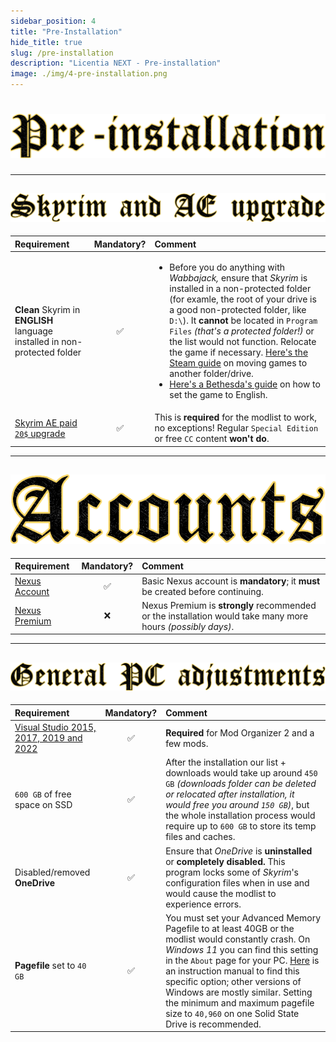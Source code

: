 ```yaml
---
sidebar_position: 4
title: "Pre-Installation"
hide_title: true
slug: /pre-installation
description: "Licentia NEXT - Pre-installation"
image: ./img/4-pre-installation.png
---
```


# ![Pre-Installation](./img/4-pre-installation.png)

---

## ![Skyrim and AE Upgrade](./img/4-pre-installation/4-1-skyrim-and-ae-upgrade.png)

| Requirement | Mandatory? | Comment |
| :--- | :---: | :--- |
| **Clean** Skyrim in **ENGLISH** language installed in non-protected folder | :white_check_mark: | <ul><li>Before you do anything with _Wabbajack,_ ensure that _Skyrim_ is installed in a non-protected folder (for examle, the root of your drive is a good non-protected folder, like `D:\`). It **cannot** be located in `Program Files` _(that's a protected folder!)_ or the list would not function. Relocate the game if necessary. [Here's the Steam guide](https://help.steampowered.com/en/faqs/view/4BD4-4528-6B2E-8327) on moving games to another folder/drive.</li> <li>[Here's a Bethesda's guide](https://help.bethesda.net/#en/answer/31431) on how to set the game to English.</li></ul> |
| [Skyrim AE paid `20$` upgrade](https://store.steampowered.com/app/1746860/The_Elder_Scrolls_V_Skyrim_Anniversary_Upgrade/) | :white_check_mark: | This is **required** for the modlist to work, no exceptions! Regular `Special Edition` or free `CC` content **won't do**. |

---

## ![Accounts](./img/4-pre-installation/4-2-accounts.png)

| Requirement | Mandatory? | Comment |
| :--- | :---: | :--- |
| [Nexus Account](https://users.nexusmods.com/register) | :white_check_mark: | Basic Nexus account is **mandatory**; it **must** be created before continuing. |
| [Nexus Premium](https://next.nexusmods.com/premium) | :x: | Nexus Premium is **strongly** recommended or the installation would take many more hours _(possibly days)_. |

---

## ![General PC adjustments](./img/4-pre-installation/4-3-general-pc-adjustments.png)

| Requirement | Mandatory? | Comment |
| :--- | :---: | :--- |
| [Visual Studio 2015, 2017, 2019 and 2022](https://aka.ms/vs/17/release/vc_redist.x64.exe) | :white_check_mark: | **Required** for Mod Organizer 2 and a few mods. |
| `600 GB` of free space on SSD | :white_check_mark: | After the installation our list + downloads would take up around `450 GB` *(downloads folder can be deleted or relocated after installation, it would free you around `150 GB`)*, but the whole installation process would require up to `600 GB` to store its temp files and caches. |
| Disabled/removed **OneDrive** | :white_check_mark: | Ensure that _OneDrive_ is **uninstalled** or **completely disabled.** This program locks some of _Skyrim_'s configuration files when in use and would cause the modlist to experience errors. |
| **Pagefile** set to `40 GB` | :white_check_mark: | You must set your Advanced Memory Pagefile to at least 40GB or the modlist would constantly crash. On _Windows 11_ you can find this setting in the `About` page for your PC. [Here](https://www.windowscentral.com/software-apps/windows-11/how-to-manage-virtual-memory-on-windows-11) is an instruction manual to find this specific option; other versions of Windows are mostly similar. Setting the minimum and maximum pagefile size to `40,960` on one Solid State Drive is recommended. |